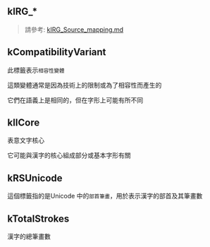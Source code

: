 ## kIRG_*

> 請參考: [kIRG_Source_mapping.md](../charts/kIRG_Source_mapping.md)


## kCompatibilityVariant

此標籤表示`相容性變體`

這類變體通常是因為技術上的限制或為了相容性而產生的

它們在語義上是相同的，但在字形上可能有所不同

## kIICore

表意文字核心

它可能與漢字的核心組成部分或基本字形有關

## kRSUnicode

這個標籤指的是Unicode 中的`部首筆畫`，用於表示漢字的部首及其筆畫數

## kTotalStrokes

漢字的總筆畫數
